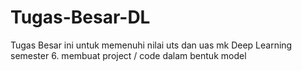 # Tugas-Besar-DL
Tugas Besar ini untuk memenuhi nilai uts dan uas mk Deep Learning semester 6. membuat project / code dalam bentuk model
